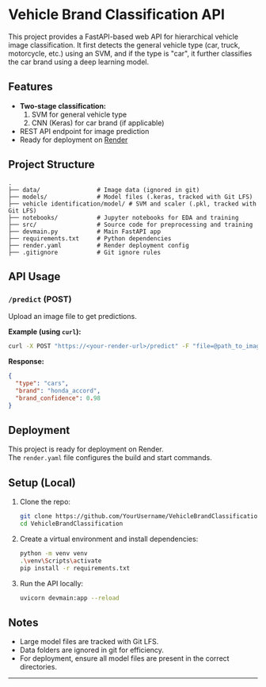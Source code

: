 # Vehicle Brand Classification API

This project provides a FastAPI-based web API for hierarchical vehicle image classification. It first detects the general vehicle type (car, truck, motorcycle, etc.) using an SVM, and if the type is "car", it further classifies the car brand using a deep learning model.

## Features

- **Two-stage classification:**  
  1. SVM for general vehicle type  
  2. CNN (Keras) for car brand (if applicable)
- REST API endpoint for image prediction
- Ready for deployment on [Render](https://render.com/)

## Project Structure

```
.
├── data/                # Image data (ignored in git)
├── models/              # Model files (.keras, tracked with Git LFS)
├── vehicle identification/model/ # SVM and scaler (.pkl, tracked with Git LFS)
├── notebooks/           # Jupyter notebooks for EDA and training
├── src/                 # Source code for preprocessing and training
├── devmain.py           # Main FastAPI app
├── requirements.txt     # Python dependencies
├── render.yaml          # Render deployment config
├── .gitignore           # Git ignore rules
```

## API Usage

### `/predict` (POST)

Upload an image file to get predictions.

**Example (using `curl`):**
```bash
curl -X POST "https://<your-render-url>/predict" -F "file=@path_to_image.jpg"
```

**Response:**
```json
{
  "type": "cars",
  "brand": "honda_accord",
  "brand_confidence": 0.98
}
```

## Deployment

This project is ready for deployment on Render.  
The `render.yaml` file configures the build and start commands.

## Setup (Local)

1. Clone the repo:
   ```bash
   git clone https://github.com/YourUsername/VehicleBrandClassification.git
   cd VehicleBrandClassification
   ```

2. Create a virtual environment and install dependencies:
   ```bash
   python -m venv venv
   .\venv\Scripts\activate
   pip install -r requirements.txt
   ```

3. Run the API locally:
   ```bash
   uvicorn devmain:app --reload
   ```

## Notes

- Large model files are tracked with Git LFS.
- Data folders are ignored in git for efficiency.
- For deployment, ensure all model files are present in the correct directories.

---
